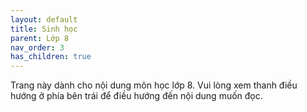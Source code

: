 ```yaml
---
layout: default
title: Sinh học
parent: Lớp 8
nav_order: 3
has_children: true
---
```


Trang này dành cho nội dung môn học lớp 8. Vui lòng xem thanh điều hướng ở phía bên trái để điều hướng đến nội dung muốn đọc.

